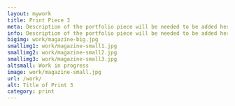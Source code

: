 ```yaml
---
layout: mywork
title: Print Piece 3
meta: Description of the portfolio piece will be needed to be added here to match the current page content.
info: Description of the portfolio piece will be needed to be added here to match the current page content.
bigimg: work/magazine-big.jpg
smallimg1: work/magazine-small1.jpg
smallimg2: work/magazine-small2.jpg
smallimg3: work/magazine-small3.jpg
altsmall: Work in progress
image: work/magazine-small.jpg
url: /work/
alt: Title of Print 3
category: print
---
```

